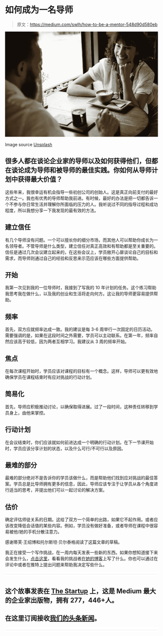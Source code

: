 # 如何成为一名导师

> 原文：<https://medium.com/swlh/how-to-be-a-mentor-548d90d580eb>

![](img/31ab4e08cf89a136a036273a8744135d.png)

Image source [Unsplash](https://unsplash.com/photos/dWyNHQbk45k)

## 很多人都在谈论企业家的导师以及如何获得他们，但都在谈论成为导师和被导师的最佳实践。你如何从导师计划中获得最大价值？

这些年来，我很幸运有机会指导一些初创公司的创始人。这是真正向前支付的最好方式之一。我也有优秀的导师帮助我前进。有时候，最好的办法是把一切都告诉一个不参与你日常生活并理解你所面临的压力的人。我听说过不同的指导过程和成功程度，所以我想分享一下我发现的最有效的方法。

## 建立信任

有几个导师没有问题。一个可以擅长你的细分市场，而其他人可以帮助你成长为一名领导者。不管导师是什么类型，建立信任对真正高效和有帮助都是至关重要的。信任是通过几次会议建立起来的，在这些会议上，学员敞开心扉谈论自己的目标和需求，而导师则通过自己的经验和反思来示范应该在哪些方面提供帮助。

## 开始

我第一次见到我的一位导师时，我接到了写我的 10 年计划的任务。这个练习帮助我思考我在做什么，以及我的创业和生活将走向何方。这让我的导师更容易提供帮助。

## 频率

首先，双方应就频率达成一致。我的建议是每 3-6 周举行一次固定的日历活动。需要强调的是，如果在这段时间之外需要，学员可以主动联系。在第一年，频率自然应该高于较低，因为两者互相学习。我建议从 3 周的频率开始。

## 焦点

在每次课程开始时，学员应该对课程的目标有一个概念。这样，导师可以更有效地确保学员在课程结束时有应对挑战的行动计划。

## 简易化

首先，导师应积极推动讨论，以确保取得进展。过了一段时间，这种责任转移到学员身上，由他来掌控。

## 行动计划

在会议结束时，你们应该就如何前进达成一个明确的行动计划。在下一节课开始时，学员应该分享计划的状态，以及什么可行/不可行以及原因。

## 最难的部分

最难的部分绝对不是告诉你的学员该做什么，而是帮助他们找到应对挑战的最佳答案。学员总是比导师拥有更多的信息，因此，导师应该专注于让学员从各个角度进行适当的思考，并提出他们可以一起讨论的解决方案。

## 估价

确定评估师徒关系的日期。这给了双方一个简单的出路，如果它不起作用。或者应该改变降低会话值的某些内容。例如，学员没有做好准备，或者导师在课程中很容易被他/她的手机分散注意力。

感谢蒂芙·王绍博和托尔斯坦·贝尔泰格阅读了这篇文章的草稿。

我正在接受一个写作挑战，在一周内每天发表一些新的东西。如果你想知道接下来会发生什么，[点击这里](https://tinyletter.com/aurorakb)，看看我的挑战者[在她的博客](/@tiffwillson)上写了什么。你也可以通过在评论中或者在推特上提出问题来帮助我决定写些什么。

![](img/731acf26f5d44fdc58d99a6388fe935d.png)

## 这个故事发表在 [The Startup](https://medium.com/swlh) 上，这是 Medium 最大的企业家出版物，拥有 277，446+人。

## 在这里订阅接收[我们的头条新闻](http://growthsupply.com/the-startup-newsletter/)。

![](img/731acf26f5d44fdc58d99a6388fe935d.png)